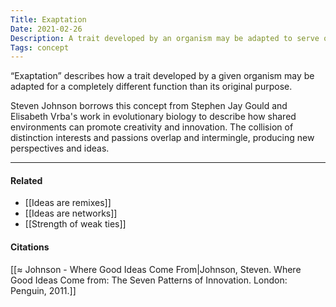 ```yaml
---
Title: Exaptation
Date: 2021-02-26
Description: A trait developed by an organism may be adapted to serve other purposes.
Tags: concept
---
```


“Exaptation” describes how a trait developed by a given organism may be adapted for a completely different function than its original purpose. 

Steven Johnson borrows this concept from Stephen Jay Gould and Elisabeth Vrba's work in evolutionary biology to describe how shared environments can promote creativity and innovation. The collision of distinction interests and passions overlap and intermingle, producing new perspectives and ideas. 

---
#### Related
- [[Ideas are remixes]]
- [[Ideas are networks]]
- [[Strength of weak ties]]

#### Citations
[[≈ Johnson - Where Good Ideas Come From|Johnson, Steven. Where Good Ideas Come from: The Seven Patterns of Innovation. London: Penguin, 2011.]]